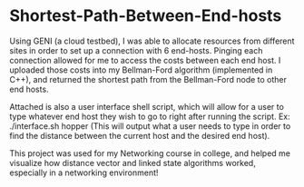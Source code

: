 # Shortest-Path-Between-End-hosts

Using GENI (a cloud testbed), I was able to allocate resources from different sites in order to set up a connection with 6 end-hosts. Pinging each connection allowed for me to access the costs between each end host. I uploaded those costs into my Bellman-Ford algorithm (implemented in C++), and returned the shortest path from the Bellman-Ford node to other end hosts. 

Attached is also a user interface shell script, which will allow for a user to type whatever end host they wish to go to right after running the script. 
Ex: ./interface.sh hopper
(This will output what a user needs to type in order to find the distance between the current host and the desired end host).

This project was used for my Networking course in college, and helped me visualize how distance vector and linked state algorithms worked, especially in a networking environment!
